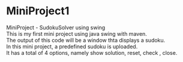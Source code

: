 # MiniProject1
MiniProject - SudokuSolver using swing 
<br>
This is my first mini project using java swing with maven.
<br> 
The output of this code will be a window thta displays a sudoku.
<br>
In this mini project, a predefined sudoku is uploaded. <br>
It has a total of 4 options, namely show solution, reset, check , close.
